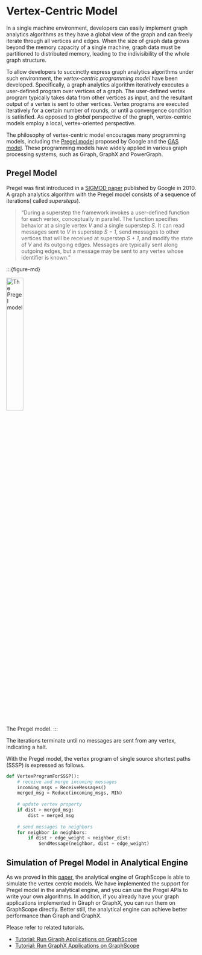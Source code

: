 # Vertex-Centric Model

In a single machine environment, developers can easily implement graph analytics algorithms as they have a global view of the graph and can freely iterate through all vertices and edges. When the size of graph data grows beyond the memory capacity of a single machine, graph data must be partitioned to distributed memory, leading to the indivisibility of the whole graph structure. 

To allow developers to succinctly express graph analytics algorithms under such environment, the *vertex-centric programming model* have been developed. Specifically, a graph analytics algorithm iteratively executes a user-defined program over vertices of a graph. The user-defined vertex program
typically takes data from other vertices as input, and the
resultant output of a vertex is sent to other vertices. Vertex programs are
executed iteratively for a certain number of rounds, or until a convergence condition is
satiisfied. As opposed to *global* perspective of the graph, vertex-centric models
employ a local, vertex-oriented perspective.

The philosophy of vertex-centric model encourages many programming models, including the [Pregel model](https://research.google/pubs/pub37252/) proposed by Google and the [GAS model](https://www.usenix.org/conference/osdi12/technical-sessions/presentation/gonzalez). These programming models
have widely applied in various graph processing systems, such as Giraph, GraphX and PowerGraph.

## Pregel Model

Pregel was first introduced in a [SIGMOD paper](https://dl.acm.org/doi/10.1145/1807167.1807184) published by Google in 2010. A graph analytics algorithm with the Pregel model consists of a sequence of iterations( called *supersteps*).

> “During a superstep the framework invokes a user-defined function for each vertex, conceptually in parallel. The function specifies behavior at a single vertex *V* and a single superstep *S*. It can read messages sent to *V* in superstep *S − 1*, send messages to other vertices that will be received at superstep *S + 1*, and modify the state of *V* and its outgoing edges. Messages are typically sent along outgoing edges, but a message may be sent to any vertex whose identifier is known.”

:::{figure-md}

<img src="./images/pregel.png"
     alt="The Pregel model"
     width="30%">

The Pregel model. 
:::

The iterations terminate until no messages are sent from any vertex, indicating a halt.

With the Pregel model, the vertex program of single source shortest paths (SSSP) is expressed as follows.

```python
def VertexProgramForSSSP():
    # receive and merge incoming messages
    incoming_msgs = ReceiveMessages()
    merged_msg = Reduce(incoming_msgs, MIN)
    
    # update vertex property
    if dist > merged_msg:
        dist = merged_msg
    
    # send messages to neighbors
    for neighbor in neighbors:
        if dist + edge_weight < neighbor_dist:
            SendMessage(neighbor, dist + edge_weight)
```

## Simulation of Pregel Model in Analytical Engine

As we proved in this [paper](https://dl.acm.org/doi/pdf/10.1145/3035918.3035942), the analytical engine of GraphScope is able to simulate the vertex centric models. We have implemented the support for Pregel model in the analytical engine, and you can use the Pregel APIs to write your own algorithms. In addition, if you already have your graph applications implemented in Giraph or GraphX, you can run them on GraphScope directly. Better still, the analytical engine can achieve better performance than Giraph and GraphX. 

Please refer to related tutorials.

- [Tutorial: Run Giraph Applications on GraphScope](https://graphscope.io/docs/latest/analytical_engine/tutorial_run_giraph_apps.html)
- [Tutorial: Run GraphX Applications on GraphScope](https://graphscope.io/docs/latest/analytical_engine/tutorial_run_graphx_apps.html)